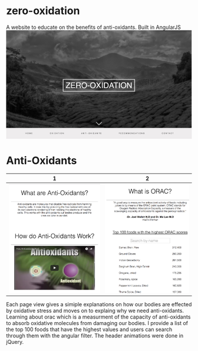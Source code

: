 # zero-oxidation
A website to educate on the benefits of anti-oxidants. Built in AngularJS
![alt tag](https://github.com/wesleyhuang23/zero-oxidation/blob/master/screenshots/home.png)

# Anti-Oxidants
1                          |2                               
:-------------------------:|:-------------------------:|
![](https://github.com/wesleyhuang23/zero-oxidation/blob/master/screenshots/how%20they%20work.png)  |  ![](https://github.com/wesleyhuang23/zero-oxidation/blob/master/screenshots/orac.png)
Each page view gives a simiple explanations on how our bodies are effected by oxidative stress and moves on to explaing why we need anti-oxidants. Learning about orac which is a measurment of the capacity of anti-oxidants to absorb oxidative molecules from damaging our bodies. I provide a list of the top 100 foods that have the highest values and users can search through them with the angular filter. The header animations were done in jQuery.
